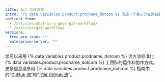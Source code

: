 ```yaml
---
title: Git 工作流程
intro: '{% data variables.product.prodname_dotcom %} 流是一个基于分支的轻量级工作流程，支持定期部署的团队和项目。'
redirect_from:
  - /articles/what-is-a-good-git-workflow/
  - /articles/git-workflows
versions:
  free-pro-team: '*'
  enterprise-server: '*'
---
```


您可以采用 {% data variables.product.prodname_dotcom %} 流方法标准化 {% data variables.product.prodname_dotcom %} 上团队的运作和协作方式。 更多信息请参阅 {% data variables.product.prodname_dotcom %} 指南中的“[GitHub 流](/github/collaborating-with-issues-and-pull-requests/github-flow)”和“[了解 GitHub 流](http://guides.github.com/overviews/flow/)”。
